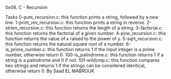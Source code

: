 0x08. C - Recursion

Tasks
0-puts_recursion.c: this function prints a string, followed by a new line.
1-print_rev_recursion.c: this function prints a string in reverse.
2-strlen_recursion.c: this function returns the length of a string.
3-factorial.c: this function  returns the factorial of a given number.
4-pow_recursion.c: this function returns the value of x raised to the power of y.
5-sqrt_recursion.c: this function returns the natural square root of a number.
6-is_prime_number.c: this function returns 1 if the input integer is a prime number, otherwise return 0.
100-is_palindrome.c: this function returns 1 if a string is a palindrome and 0 if not.
101-wildcmp.c: this function compares two strings and returns 1 if the strings can be considered identical, otherwise return 0.
By Saad EL MABROUK
